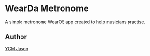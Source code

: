 # WearDa Metronome

A simple metronome WearOS app created to help musicians practise.

## Author

[YCM Jason](https://github.com/ycmjason)
